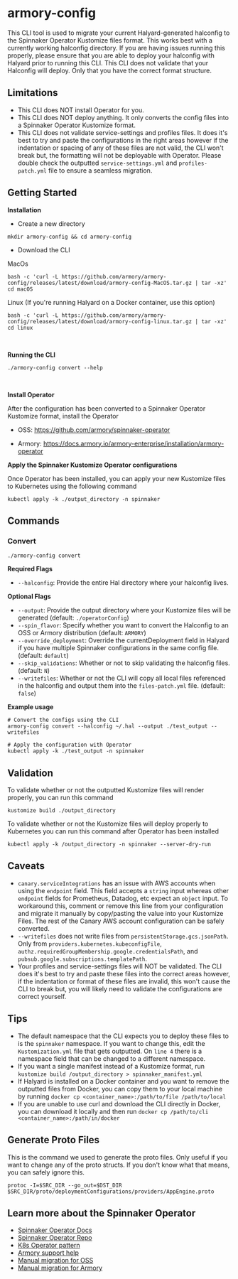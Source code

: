 # armory-config

This CLI tool is used to migrate your current Halyard-generated halconfig to the Spinnaker Operator Kustomize files format. This works best with a currently working halconfig directory. If you are having issues running this properly, please ensure that you are able to deploy your halconfig with Halyard prior to running this CLI. This CLI does not validate that your Halconfig will deploy. Only that you have the correct format structure.

## Limitations
- This CLI does NOT install Operator for you.
- This CLI does NOT deploy anything. It only converts the config files into a Spinnaker Operator Kustomize format.
- This CLI does not validate service-settings and profiles files. It does it's best to try and paste the configurations in the right areas however if the indentation or spacing of any of these files are not valid, the CLI won't break but, the formatting will not be deployable with Operator. Please double check the outputted `service-settings.yml` and `profiles-patch.yml` file to ensure a seamless migration.


## Getting Started
**Installation**

- Create a new directory
```
mkdir armory-config && cd armory-config
```

- Download the CLI


MacOs
```
bash -c 'curl -L https://github.com/armory/armory-config/releases/latest/download/armory-config-MacOS.tar.gz | tar -xz'
cd macOS
```



Linux (If you're running Halyard on a Docker container, use this option)
```
bash -c 'curl -L https://github.com/armory/armory-config/releases/latest/download/armory-config-linux.tar.gz | tar -xz'
cd linux
```
<br />

**Running the CLI**

```
./armory-config convert --help
```
<br />

**Install Operator**

After the configuration has been converted to a Spinnaker Operator Kustomize format, install the Operator

- OSS: https://github.com/armory/spinnaker-operator

- Armory: https://docs.armory.io/armory-enterprise/installation/armory-operator


**Apply the Spinnaker Kustomize Operator configurations**

Once Operator has been installed, you can apply your new Kustomize files to Kubernetes using the following command


```
kubectl apply -k ./output_directory -n spinnaker
```

## Commands

### Convert
```
./armory-config convert
```

**Required Flags**
- `--halconfig`: Provide the entire Hal directory where your halconfig lives.

**Optional Flags**
- `--output`: Provide the output directory where your Kustomize files will be generated (default: `./operatorConfig`)
- `--spin_flavor`: Specify whether you want to convert the Halconfig to an OSS or Armory distribution (default: `ARMORY`)
- `--override_deployment`: Override the currentDeployment field in Halyard if you have multiple Spinnaker configurations in the same config file. (default: `default`)
- `--skip_validations`: Whether or not to skip validating the halconfig files. (default: `N`)
- `--writefiles`: Whether or not the CLI will copy all local files referenced in the halconfig and output them into the `files-patch.yml` file. (default: `false`)

**Example usage**

```
# Convert the configs using the CLI
armory-config convert --halconfig ~/.hal --output ./test_output --writefiles

# Apply the configuration with Operator
kubectl apply -k ./test_output -n spinnaker
```

## Validation

To validate whether or not the outputted Kustomize files will render properly, you can run this command

```
kustomize build ./output_directory
```

To validate whether or not the Kustomize files will deploy properly to Kubernetes you can run this command after Operator has been installed

```
kubectl apply -k /output_directory -n spinnaker --server-dry-run
```

## Caveats
- `canary.serviceIntegrations` has an issue with AWS accounts when using the `endpoint` field. This field accepts a `string` input whereas other `endpoint` fields for Prometheus, Datadog, etc expect an `object` input. To workaround this, comment or remove this line from your configuration and migrate it manually by copy/pasting the value into your Kustomize Files. The rest of the Canary AWS account configuration can be safely converted.
-  `--writefiles` does not write files from `persistentStorage.gcs.jsonPath`. Only from `providers.kubernetes.kubeconfigFile`, `authz.requiredGroupMembership.google.credentialsPath`, and `pubsub.google.subscriptions.templatePath`.
- Your profiles and service-settings files will NOT be validated. The CLI does it's best to try and paste these files into the correct areas however, if the indentation or format of these files are invalid, this won't cause the CLI to break but, you will likely need to validate the configurations are correct yourself.

## Tips

- The default namespace that the CLI expects you to deploy these files to is the `spinnaker` namespace. If you want to change this, edit the `Kustomization.yml` file that gets outputted. On `line 4` there is a namespace field that can be changed to a different namespace.
- If you want a single manifest instead of a Kustomize format, run `kustomize build /output_directory > spinnaker_manifest.yml` 
- If Halyard is installed on a Docker container and you want to remove the outputted files from Docker, you can copy them to your local machine by running `docker cp <container_name>:/path/to/file /path/to/local`
- If you are unable to use curl and download the CLI directly in Docker, you can download it locally and then run `docker cp /path/to/cli <container_name>:/path/in/docker`

## Generate Proto Files


This is the command we used to generate the proto files. Only useful if you want to change any of the proto structs. If you don't know what that means, you can safely ignore this.


```
protoc -I=$SRC_DIR --go_out=$DST_DIR $SRC_DIR/proto/deploymentConfigurations/providers/AppEngine.proto
```

## Learn more about the Spinnaker Operator
- [Spinnaker Operator Docs](https://docs.armory.io/armory-enterprise/installation/armory-operator)
- [Spinnaker Operator Repo](https://github.com/armory/spinnaker-operator)
- [K8s Operator pattern](https://kubernetes.io/docs/concepts/extend-kubernetes/operator/)
- [Armory support help](https://support.armory.io/support)
- [Manual migration for OSS](https://github.com/armory/spinnaker-operator/blob/master/doc/migrate.md)
- [Manual migration for Armory](https://docs.armory.io/armory-enterprise/installation/armory-operator/hal-op-migration/)

